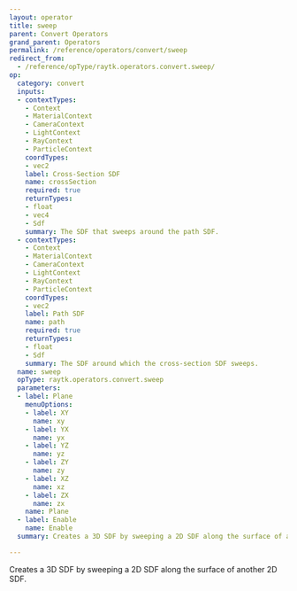 ```yaml
---
layout: operator
title: sweep
parent: Convert Operators
grand_parent: Operators
permalink: /reference/operators/convert/sweep
redirect_from:
  - /reference/opType/raytk.operators.convert.sweep/
op:
  category: convert
  inputs:
  - contextTypes:
    - Context
    - MaterialContext
    - CameraContext
    - LightContext
    - RayContext
    - ParticleContext
    coordTypes:
    - vec2
    label: Cross-Section SDF
    name: crossSection
    required: true
    returnTypes:
    - float
    - vec4
    - Sdf
    summary: The SDF that sweeps around the path SDF.
  - contextTypes:
    - Context
    - MaterialContext
    - CameraContext
    - LightContext
    - RayContext
    - ParticleContext
    coordTypes:
    - vec2
    label: Path SDF
    name: path
    required: true
    returnTypes:
    - float
    - Sdf
    summary: The SDF around which the cross-section SDF sweeps.
  name: sweep
  opType: raytk.operators.convert.sweep
  parameters:
  - label: Plane
    menuOptions:
    - label: XY
      name: xy
    - label: YX
      name: yx
    - label: YZ
      name: yz
    - label: ZY
      name: zy
    - label: XZ
      name: xz
    - label: ZX
      name: zx
    name: Plane
  - label: Enable
    name: Enable
  summary: Creates a 3D SDF by sweeping a 2D SDF along the surface of another 2D SDF.

---
```



Creates a 3D SDF by sweeping a 2D SDF along the surface of another 2D SDF.